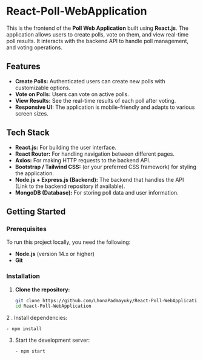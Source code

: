 # React-Poll-WebApplication



This is the frontend of the **Poll Web Application** built using **React.js**. The application allows users to create polls, vote on them, and view real-time poll results. It interacts with the backend API to handle poll management, and voting operations.

## Features

- **Create Polls:** Authenticated users can create new polls with customizable options.
- **Vote on Polls:** Users can vote on active polls.
- **View Results:** See the real-time results of each poll after voting.
- **Responsive UI:** The application is mobile-friendly and adapts to various screen sizes.

## Tech Stack

- **React.js:** For building the user interface.
- **React Router:** For handling navigation between different pages.
- **Axios:** For making HTTP requests to the backend API.
- **Bootstrap / Tailwind CSS:** (or your preferred CSS framework) for styling the application.
- **Node.js + Express.js (Backend):** The backend that handles the API (Link to the backend repository if available).
- **MongoDB (Database):** For storing poll data and user information.

## Getting Started

### Prerequisites

To run this project locally, you need the following:

- **Node.js** (version 14.x or higher)
- **Git**

### Installation

1. **Clone the repository:**

   ```bash
   git clone https://github.com/LhonaPadmayuky/React-Poll-WebApplication.git
   cd React-Poll-WebApplication


 2 . Install dependencies:

    - npm install

  3. Start the development server:
     ```bash
     - npm start

